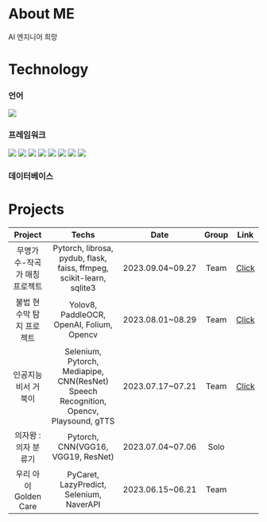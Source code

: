 # About ME
AI 엔지니어 희망

# Technology
### 언어
<img src="https://img.shields.io/badge/python-3776AB?style=for-the-badge&logo=python&logoColor=white">

### 프레임워크
<img src="https://img.shields.io/badge/pytorch-EE4C2C?style=for-the-badge&logo=pytorch&logoColor=white"> <img src="https://img.shields.io/badge/FFmpeg-007808?style=for-the-badge&logo=FFmpeg&logoColor=white"> <img src="https://img.shields.io/badge/flask-000000?style=for-the-badge&logo=flask&logoColor=white"> <img src="https://img.shields.io/badge/openai-412991?style=for-the-badge&logo=openai&logoColor=white"> <img src="https://img.shields.io/badge/ultralytics-0099E5?style=for-the-badge&logo=ultralytics&logoColor=white"> <img src="https://img.shields.io/badge/opencv-5C3EE8?style=for-the-badge&logo=opencv&logoColor=white"> <img src="https://img.shields.io/badge/Selenium-43B02A?style=for-the-badge&logo=Selenium&logoColor=white"> <img src="https://img.shields.io/badge/scikitlearn-F7931E?style=for-the-badge&logo=scikitlearn&logoColor=white">


### 데이터베이스


# Projects
|Project|Techs|Date|Group|Link|
|:---:|:---:|:---:|:---:|:---:|
|무명가수-작곡가 매칭 프로젝트|Pytorch, librosa, pydub, flask, faiss, ffmpeg, scikit-learn, sqlite3|2023.09.04~09.27|Team|[Click](https://github.com/isthisteamisthis)|
|불법 현수막 탐지 프로젝트|Yolov8, PaddleOCR, OpenAI, Folium, Opencv|2023.08.01~08.29|Team|[Click](https://github.com/MTVS-AI/META_Yolo_OCR_ChatGPT_PJT)|
|인공지능 비서 거북이|Selenium, Pytorch, Mediapipe, CNN(ResNet) Speech Recognition, Opencv, Playsound, gTTS|2023.07.17~07.21|Team|[Click](https://github.com/MinSooC/TurtleNeck)|
|의자왕 : 의자 분류기|Pytorch, CNN(VGG16, VGG19, ResNet)|2023.07.04~07.06|Solo||
|우리 아이 Golden Care|PyCaret, LazyPredict, Selenium, NaverAPI|2023.06.15~06.21|Team||
